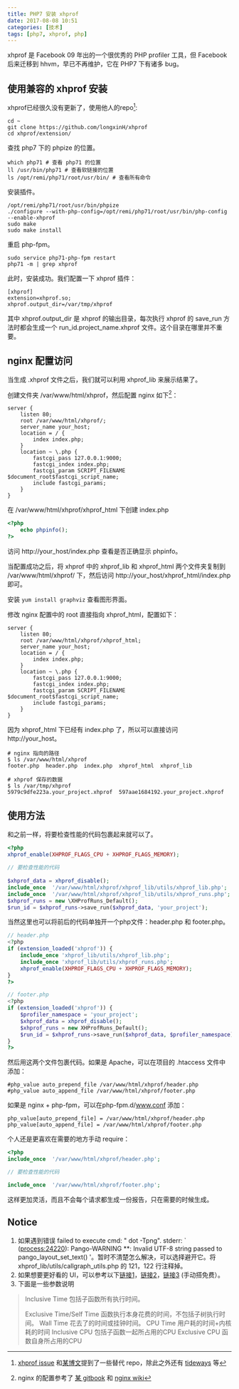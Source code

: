 ```yaml
---
title: PHP7 安装 xhprof
date: 2017-08-08 10:51
categories: [技术]
tags: [php7, xhprof, php]
---
```


xhprof 是 Facebook 09 年出的一个很优秀的 PHP profiler 工具，但 Facebook 后来迁移到 hhvm，早已不再维护，它在 PHP7 下有诸多 bug。

## 使用兼容的 xhprof 安装

xhprof已经很久没有更新了，使用他人的repo[^1]:

```shell
cd ~
git clone https://github.com/longxinH/xhprof
cd xhprof/extension/
```

查找 php7 下的 phpize 的位置。

```shell
which php71 # 查看 php71 的位置
ll /usr/bin/php71 # 查看软链接的位置
ls /opt/remi/php71/root/usr/bin/ # 查看所有命令
```

安装插件。

```shell
/opt/remi/php71/root/usr/bin/phpize
./configure --with-php-config=/opt/remi/php71/root/usr/bin/php-config  --enable-xhprof
sudo make
sudo make install
```

重启 php-fpm。

```shell
sudo service php71-php-fpm restart
php71 -m | grep xhprof
```

此时，安装成功。我们配置一下 xhprof 插件：

```shell
[xhprof]
extension=xhprof.so;
xhprof.output_dir=/var/tmp/xhprof
```

其中 xhprof.output_dir 是 xhprof 的输出目录，每次执行 xhprof 的 save_run 方法时都会生成一个 run_id.project_name.xhprof 文件。这个目录在哪里并不重要。

## nginx 配置访问

当生成 .xhprof 文件之后，我们就可以利用 xhprof_lib 来展示结果了。

创建文件夹 /var/www/html/xhprof，然后配置 nginx 如下[^2]：

```nginx
server {
    listen 80;
    root /var/www/html/xhprof/;
    server_name your_host;
    location = / {
        index index.php;
    }
    location ~ \.php {
        fastcgi_pass 127.0.0.1:9000;
        fastcgi_index index.php;
        fastcgi_param SCRIPT_FILENAME $document_root$fastcgi_script_name;
        include fastcgi_params;
    }
}
```

在 /var/www/html/xhprof/xhprof_html 下创建 index.php

```php
<?php
    echo phpinfo();
?>
```

访问 http://your_host/index.php 查看是否正确显示 phpinfo。

当配置成功之后，将 xhprof 中的 xhprof_lib 和 xhprof_html 两个文件夹复制到 /var/www/html/xhprof/ 下，然后访问 http://your_host/xhprof_html/index.php 即可。

安装 `yum install graphviz` 查看图形界面。

修改 nginx 配置中的 root 直接指向 xhprof_html，配置如下：

```nginx
server {
    listen 80;
    root /var/www/html/xhprof/xhprof_html;
    server_name your_host;
    location = / {
        index index.php;
    }
    location ~ \.php {
        fastcgi_pass 127.0.0.1:9000;
        fastcgi_index index.php;
        fastcgi_param SCRIPT_FILENAME $document_root$fastcgi_script_name;
        include fastcgi_params;
    }
}
```

因为 xhprof_html 下已经有 index.php 了，所以可以直接访问 http://your_host。

```shell
# nginx 指向的路径
$ ls /var/www/html/xhprof
footer.php  header.php  index.php  xhprof_html  xhprof_lib

# xhprof 保存的数据
$ ls /var/tmp/xhprof
5979c9dfe223a.your_project.xhprof  597aae1684192.your_project.xhprof
```

## 使用方法

和之前一样，将要检查性能的代码包裹起来就可以了。

```php
<?php
xhprof_enable(XHPROF_FLAGS_CPU + XHPROF_FLAGS_MEMORY);
 
// 要检查性能的代码
 
$xhprof_data = xhprof_disable();
include_once  '/var/www/html/xhprof/xhprof_lib/utils/xhprof_lib.php';
include_once  '/var/www/html/xhprof/xhprof_lib/utils/xhprof_runs.php';
$xhprof_runs = new \XHProfRuns_Default();
$run_id = $xhprof_runs->save_run($xhprof_data, 'your_project');
```

当然这里也可以将前后的代码单独开一个php文件：header.php 和 footer.php。

```php
// header.php
<?php
if (extension_loaded('xhprof')) {
    include_once 'xhprof_lib/utils/xhprof_lib.php';
    include_once 'xhprof_lib/utils/xhprof_runs.php';
    xhprof_enable(XHPROF_FLAGS_CPU + XHPROF_FLAGS_MEMORY);
}
?>
```

```php
// footer.php
<?php
if (extension_loaded('xhprof')) {
    $profiler_namespace = 'your_project';
    $xhprof_data = xhprof_disable();
    $xhprof_runs = new XHProfRuns_Default();
    $run_id = $xhprof_runs->save_run($xhprof_data, $profiler_namespace);
}
?>
```

然后用这两个文件包裹代码。如果是 Apache，可以在项目的 .htaccess 文件中添加：

```
#php_value auto_prepend_file /var/www/html/xhprof/header.php
#php_value auto_append_file /var/www/html/xhprof/footer.php
```

如果是 nginx + php-fpm，可以在php-fpm.d/www.conf 添加：

```
php_value[auto_prepend_file] = /var/www/html/xhprof/header.php
php_value[auto_append_file] = /var/www/html/xhprof/footer.php
```

个人还是更喜欢在需要的地方手动 require：

```php
<?php
include_once  '/var/www/html/xhprof/header.php';

// 要检查性能的代码

include_once  '/var/www/html/xhprof/footer.php';
```

这样更加灵活，而且不会每个请求都生成一份报告，只在需要的时候生成。

## Notice

1. 如果遇到错误 failed to execute cmd: " dot -Tpng". stderr: ` ([process:24220](http://process:24220/)): Pango-WARNING **: Invalid UTF-8 string passed to pango_layout_set_text() '。暂时不清楚怎么解决，可以选择避开它。将 xhprof_lib/utils/callgraph_utils.php 的 121，122 行注释掉。
2. 如果想要更好看的 UI，可以参考以下[链接1](https://lamosty.com/2015/03/19/profiling-wordpress-with-xhprof-on-mac-os-x-10-10/)，[链接2](http://blog.oneapm.com/apm-tech/235.html)，[链接3](https://tideways.io/profiler/xhprof-for-php7-php5.6) (手动搭免费）。
3. 下面是一些参数说明

> Inclusive Time                 包括子函数所有执行时间。
>
> Exclusive Time/Self Time       函数执行本身花费的时间，不包括子树执行时间。
> Wall Time                      花去了的时间或挂钟时间。
> CPU Time                       用户耗的时间+内核耗的时间
> Inclusive CPU                  包括子函数一起所占用的CPU
> Exclusive CPU                  函数自身所占用的CPU

[^1]: [xhprof issue](https://github.com/phacility/xhprof/issues/82) 和[某博文](http://www.jianshu.com/p/c420ebe6ce39)提到了一些替代 repo，除此之外还有 [tideways](https://github.com/tideways/php-profiler-extension) 等
[^2]: nginx 的配置参考了 [ 某 gitbook](https://wizardforcel.gitbooks.io/nginx-doc/content/Text/6.5_nginx_php_fpm.html) 和 [nginx wiki](https://www.nginx.com/resources/wiki/start/topics/examples/phpfcgi/)